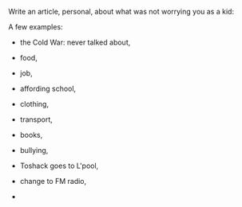 Write an article, personal, about what was not worrying you as a kid:

A few examples:

- the Cold War: never talked about,
- food,
- job,
- affording school,
- clothing,
- transport,
- books,
- bullying,

- Toshack goes to L'pool,
- change to FM radio,
- 
